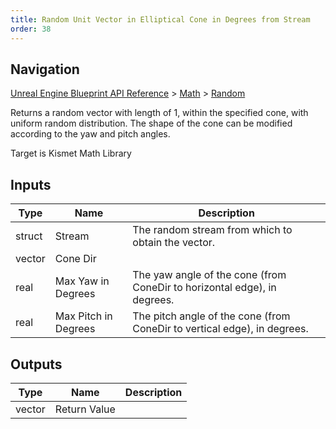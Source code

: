 ```yaml
---
title: Random Unit Vector in Elliptical Cone in Degrees from Stream
order: 38
---
```

## Navigation

[Unreal Engine Blueprint API Reference](https://dev.epicgames.com/documentation/en-us/unreal-engine/BlueprintAPI) > [Math](https://dev.epicgames.com/documentation/en-us/unreal-engine/BlueprintAPI/Math) > [Random](https://dev.epicgames.com/documentation/en-us/unreal-engine/BlueprintAPI/Math/Random)

Returns a random vector with length of 1, within the specified cone, with uniform random distribution.
The shape of the cone can be modified according to the yaw and pitch angles.

Target is Kismet Math Library

## Inputs

| Type | Name | Description |
| --- | --- | --- |
| struct | Stream | The random stream from which to obtain the vector. |
| vector | Cone Dir |  |
| real | Max Yaw in Degrees | The yaw angle of the cone (from ConeDir to horizontal edge), in degrees. |
| real | Max Pitch in Degrees | The pitch angle of the cone (from ConeDir to vertical edge), in degrees. |

## Outputs

| Type | Name | Description |
| --- | --- | --- |
| vector | Return Value |  |

